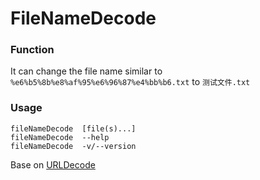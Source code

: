 FileNameDecode
=========
### Function

It can change the file name similar to `%e6%b5%8b%e8%af%95%e6%96%87%e4%bb%b6.txt` to `测试文件.txt`

### Usage

```shell
fileNameDecode	[file(s)...]
fileNameDecode	--help
fileNameDecode	-v/--version
```

Base on [URLDecode](https://github.com/abejfehr/URLDecode)

